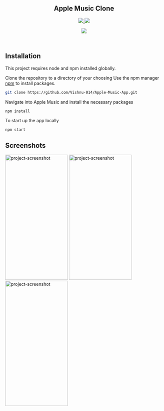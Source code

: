 <br>
<div align="center">
  <h2 align="center">Apple Music Clone</h2>
</div>

<p align="center">
  <a href="[https://jaavascript](https://developer.mozilla.org/en-US/docs/Web/JavaScript)">
    <img src="https://img.shields.io/badge/JavaScript-323330?style=for-the-badge&logo=javascript&logoColor=F7DF1E">
  </a>
  <a href="[https://reactnative.dev](https://reactnative.dev/)">
    <img src="https://img.shields.io/badge/react_native-%2320232a.svg?style=for-the-badge&logo=react&logoColor=%2361DAFB">
  </a>
</p>

<p align="center">
    <img src="https://github.com/Vishnu-014/Apple-Music-App/assets/42028686/58274800-5c14-45b1-a68b-910db81bd7bb">
</p>
<br>

## Installation
This project requires node and npm installed globally.

Clone the repository to a directory of your choosing
Use the npm manager [npm](https://nodejs.org/en) to install packages.

```bash
git clone https://github.com/Vishnu-014/Apple-Music-App.git
```

Navigate into Apple Music and install the necessary packages

```bash
npm install 
```

To start up the app locally

```bash
npm start
```


## Screenshots
<img src="https://github.com/Vishnu-014/Apple-Music-App/assets/42028686/30e0ddb2-d27c-47cd-8cdd-0ddbf19eca04" alt="project-screenshot" width="200" height="400" />
<img src="https://github.com/Vishnu-014/Apple-Music-App/assets/42028686/9b452750-1359-4908-bb9f-7ac1bec01f9f" alt="project-screenshot" width="200" height="400" />
<img src="https://github.com/Vishnu-014/Apple-Music-App/assets/42028686/d5eb7473-61ed-4299-a3ce-70f1706e0641" alt="project-screenshot" width="200" height="400" />

